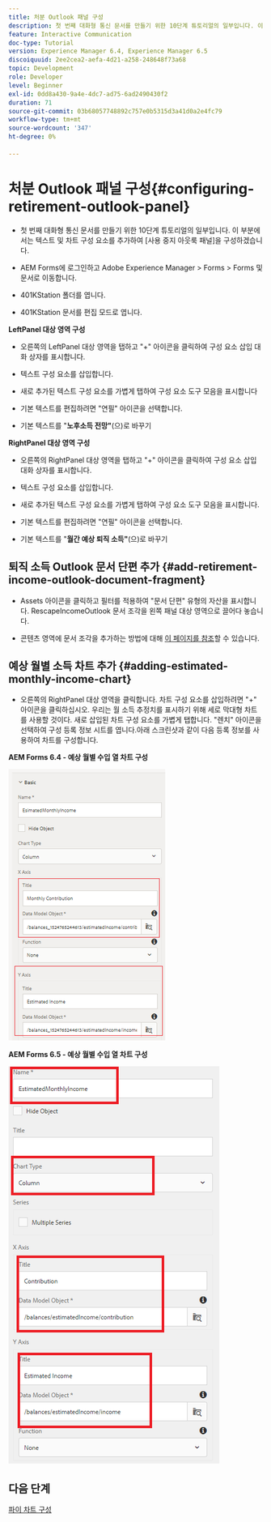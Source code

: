 ```yaml
---
title: 처분 Outlook 패널 구성
description: 첫 번째 대화형 통신 문서를 만들기 위한 10단계 튜토리얼의 일부입니다. 이 부분에서는 텍스트 및 차트 구성 요소를 추가하여 [사용 중지 아웃룩 패널]을 구성하겠습니다.
feature: Interactive Communication
doc-type: Tutorial
version: Experience Manager 6.4, Experience Manager 6.5
discoiquuid: 2ee2cea2-aefa-4d21-a258-248648f73a68
topic: Development
role: Developer
level: Beginner
exl-id: 0dd8a430-9a4e-4dc7-ad75-6ad2490430f2
duration: 71
source-git-commit: 03b68057748892c757e0b5315d3a41d0a2e4fc79
workflow-type: tm+mt
source-wordcount: '347'
ht-degree: 0%

---
```


# 처분 Outlook 패널 구성{#configuring-retirement-outlook-panel}

* 첫 번째 대화형 통신 문서를 만들기 위한 10단계 튜토리얼의 일부입니다. 이 부분에서는 텍스트 및 차트 구성 요소를 추가하여 [사용 중지 아웃룩 패널]을 구성하겠습니다.

* AEM Forms에 로그인하고 Adobe Experience Manager > Forms > Forms 및 문서로 이동합니다.

* 401KStation 폴더를 엽니다.

* 401KStation 문서를 편집 모드로 엽니다.

**LeftPanel 대상 영역 구성**

* 오른쪽의 LeftPanel 대상 영역을 탭하고 &quot;+&quot; 아이콘을 클릭하여 구성 요소 삽입 대화 상자를 표시합니다.

* 텍스트 구성 요소를 삽입합니다.

* 새로 추가된 텍스트 구성 요소를 가볍게 탭하여 구성 요소 도구 모음을 표시합니다

* 기본 텍스트를 편집하려면 &quot;연필&quot; 아이콘을 선택합니다.

* 기본 텍스트를 &quot;**노후소득 전망&quot;**(으)로 바꾸기

**RightPanel 대상 영역 구성**

* 오른쪽의 RightPanel 대상 영역을 탭하고 &quot;+&quot; 아이콘을 클릭하여 구성 요소 삽입 대화 상자를 표시합니다.

* 텍스트 구성 요소를 삽입합니다.

* 새로 추가된 텍스트 구성 요소를 가볍게 탭하여 구성 요소 도구 모음을 표시합니다.

* 기본 텍스트를 편집하려면 &quot;연필&quot; 아이콘을 선택합니다.

* 기본 텍스트를 &quot;**월간 예상 퇴직 소득&quot;**(으)로 바꾸기

## 퇴직 소득 Outlook 문서 단편 추가 {#add-retirement-income-outlook-document-fragment}

* Assets 아이콘을 클릭하고 필터를 적용하여 &quot;문서 단편&quot; 유형의 자산을 표시합니다. RescapeIncomeOutlook 문서 조각을 왼쪽 패널 대상 영역으로 끌어다 놓습니다.

* 콘텐츠 영역에 문서 조각을 추가하는 방법에 대해 [이 페이지를 참조](https://experienceleague.adobe.com/docs/experience-manager-learn/forms/ic-web-channel-tutorial/partseven.html?lang=ko)할 수 있습니다.

## 예상 월별 소득 차트 추가 {#adding-estimated-monthly-income-chart}

* 오른쪽의 RightPanel 대상 영역을 클릭합니다. 차트 구성 요소를 삽입하려면 &quot;+&quot; 아이콘을 클릭하십시오. 우리는 월 소득 추정치를 표시하기 위해 세로 막대형 차트를 사용할 것이다. 새로 삽입된 차트 구성 요소를 가볍게 탭합니다. &quot;렌치&quot; 아이콘을 선택하여 구성 등록 정보 시트를 엽니다.아래 스크린샷과 같이 다음 등록 정보를 사용하여 차트를 구성합니다.

**AEM Forms 6.4 - 예상 월별 수입 열 차트 구성**

![form64](assets/estimatedmonthlyincomechart.png)

**AEM Forms 6.5 - 예상 월별 수입 열 차트 구성**

![forms65](assets/estimatedmonthlyincomechart65.PNG)

## 다음 단계

[파이 차트 구성](./parteleven.md)
